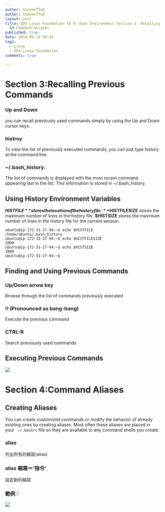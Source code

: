 ```yaml
---
author: StevenTTuD
author: StevenTTuD
layout: post
title: EDX Linux Foundation Ch 9：User Environment Section 3  Recalling Previous Commands
  &4 Command Aliases
published: true
date: 2014-09-14 09:41
tags:
  - Linux
  - EDX Linux Foundation
comments: true

---
```

# Section 3:Recalling Previous Commands
### Up and Down
 you can recall previously used commands simply by using the Up and Down cursor keys.
### histroy
 To view the list of previously executed commands, you can just type history at the command line.
### ~/.bash_history.
The list of commands is displayed with the most recent command appearing last in the list. This information is stored in ~/.bash_history.

## Using History Environment Variables
**$HISTFILE** stores the location of the history file.
**$HISTFILESIZE** stores the maximum number of lines in the history file.
**$HISTSIZE** stores the maximum number of lines in the history file for the current session.
```
ubuntu@ip-172-31-27-94:~$ echo $HISTFILE
/home/ubuntu/.bash_history
ubuntu@ip-172-31-27-94:~$ echo $HISTFILESIZE
2000
ubuntu@ip-172-31-27-94:~$ echo $HISTSIZE
1000
ubuntu@ip-172-31-27-94:~$
```

## Finding and Using Previous Commands
### Up/Down arrow key
Browse through the list of commands previously executed
### !! (Pronounced as bang-bang)
Execute the previous command
### CTRL-R
Search previously used commands

## Executing Previous Commands
![](https://lh5.googleusercontent.com/-2D4GK51OD00/VB6ZUJyvS2I/AAAAAAAADAM/DpVtbXnDTBA/w1753-h628-no/Screen%2BShot%2B2014-09-21%2Bat%2B17.22.50.png)

# Section 4:Command Aliases
## Creating Aliases
You can create customized commands or modify the behavior of already existing ones by creating aliases. Most often these aliases are placed in your ``` ~/.bashrc```  file so they are available to any command shells you create.
### alias
列出所有的縮寫(alias)
### alias 縮寫＝'指令'
設定新的縮寫
### 範例：
![](https://lh3.googleusercontent.com/-QFhJn8bGUes/VB6cgWaY8bI/AAAAAAAADAY/5yPSqpMnpxA/w1695-h1185-no/Screen%2BShot%2B2014-09-21%2Bat%2B17.36.55.png)
